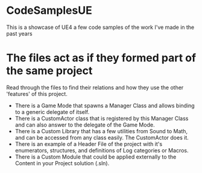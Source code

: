 # CodeSamplesUE
This is a showcase of UE4 a few code samples of the work I've made in the past years 

# The files act as if they formed part of the same project
Read through the files to find their relations and how they use the other 'features' of this project. 
- There is a Game Mode that spawns a Manager Class and allows binding to a generic delegate of itself. 
- There is a CustomActor class that is registered by this Manager Class and can also answer to the delegate of the Game Mode.
- There is a Custom Library that has a few utilities from Sound to Math, and can be accessed from any class easily. The CustomActor does it.
- There is an example of a Header File of the project with it's enumerators, structures, and definitions of Log categories or Macros.
- There is a Custom Module that could be applied externally to the Content in your Project solution (.sln).
